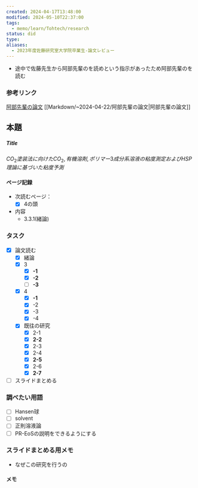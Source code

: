 ```yaml
---
created: 2024-04-17T13:48:00
modified: 2024-05-10T22:37:00
tags:
  - memo/learn/Tohtech/research
status: did
type: 
aliases:
  - 2023年度佐藤研究室大学院卒業生-論文レビュー
---
```

- 途中で佐藤先生から阿部先輩のを読めという指示があったため阿部先輩のを読む
### 参考リンク
[阿部先輩の論文](file:///C:/Users/sonat/Desktop/%E8%AB%96%E6%96%87%E9%96%B2%E8%A6%A7%E7%94%A8/%E9%98%BF%E9%83%A8%E5%85%88%E8%BC%A9_%E4%BF%AE%E5%A3%AB%E5%AD%A6%E4%BD%8D%E8%AB%96%E6%96%87.pdf)
[[Markdown/~2024-04-22/阿部先輩の論文|阿部先輩の論文]]
## 本題
##### Title
$CO_{2}塗装法に向けたCO_{2},有機溶剤,ポリマー3成分系溶液の粘度測定およびHSP理論に基づいた粘度予測$
#### ページ記録
- 次読むページ：
	- [x] 4の頭
- 内容
	- 3.3.1(緒論)
### タスク
- [x] 論文読む
	- [x] 緒論
	- [x] 3
		- [x] **-1**
		- [x] **-2**
		- [ ] **-3**
	- [x] 4
		- [x] **-1**
		- [x] -2
		- [x] -3
		- [x] -4
	- [x] 既往の研究
		- [x] 2-1
		- [x] **2-2**
		- [x] 2-3
		- [x] 2-4
		- [x] **2-5**
		- [x] 2-6
		- [x] **2-7**
- [ ] スライドまとめる
### 調べたい用語
- [ ] Hansen球
- [ ] solvent
- [ ] 正則溶液論
- [ ] PR-EoSの説明をできるようにする
### スライドまとめる用メモ
- なぜこの研究を行うの
#### メモ

